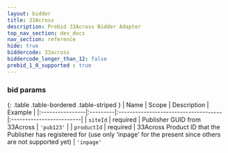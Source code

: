 ```yaml
---
layout: bidder
title: 33Across
description: Prebid 33Across Bidder Adapter
top_nav_section: dev_docs
nav_section: reference
hide: true
biddercode: 33across
biddercode_longer_than_12: false
prebid_1_0_supported : true
---
```



### bid params

{: .table .table-bordered .table-striped }
| Name            | Scope    | Description                          | Example                  |
|:----------------|:---------|:-------------------------------------|:-------------------------|
| `siteId`        | required | Publisher  GUID from 33Across        | `'pub123'`               |
| `productId`     | required | 33Across Product ID that the Publisher has registered for (use only 'inpage' for the present since others are not supported yet)  | `'inpage'`          